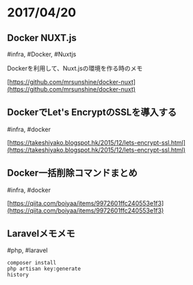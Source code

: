# 2017/04/20

## Docker NUXT.js
#infra, #Docker, #Nuxtjs

Dockerを利用して、Nuxt.jsの環境を作る時のメモ

[https://github.com/mrsunshine/docker-nuxt](https://github.com/mrsunshine/docker-nuxt)


## DockerでLet's EncryptのSSLを導入する
#infra, #docker

[https://takeshiyako.blogspot.hk/2015/12/lets-encrypt-ssl.html](https://takeshiyako.blogspot.hk/2015/12/lets-encrypt-ssl.html)

## Docker一括削除コマンドまとめ
#infra, #docker

[https://qiita.com/boiyaa/items/9972601ffc240553e1f3](https://qiita.com/boiyaa/items/9972601ffc240553e1f3)


## Laravelメモメモ
#php, #laravel

```
composer install
php artisan key:generate
history
```
